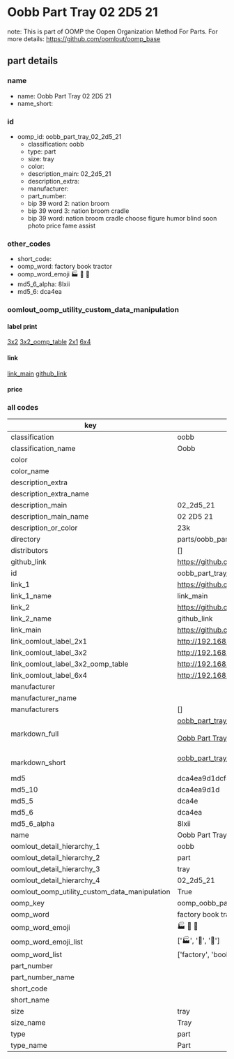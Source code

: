 # Oobb Part Tray 02 2D5 21  

note: This is part of OOMP the Oopen Organization Method For Parts. For more details: https://github.com/oomlout/oomp_base

##  part details





### name
* name: Oobb Part Tray 02 2D5 21
* name_short: 
### id
* oomp_id: oobb_part_tray_02_2d5_21
  * classification: oobb
  * type: part
  * size: tray
  * color: 
  * description_main: 02_2d5_21
  * description_extra: 
  * manufacturer: 
  * part_number: 
  * bip 39 word 2: nation broom
  * bip 39 word 3: nation broom cradle
  * bip 39 word: nation broom cradle choose figure humor blind soon photo price fame assist

### other_codes
* short_code: 
* oomp_word: factory book tractor
* oomp_word_emoji :factory: :book: :tractor:
* md5_6_alpha: 8lxii
* md5_6: dca4ea






### oomlout_oomp_utility_custom_data_manipulation
#### label print
[3x2](http://192.168.1.245:1112/?label=oomp%208lxii)
[3x2_oomp_table](http://192.168.1.107:1112/?label=oomp%208lxii)
[2x1](http://192.168.1.242:1112/?label=oomp%208lxii)
[6x4](http://192.168.1.55:1112/?label=oomp%208lxii)    

#### link

[link_main](https://github.com/oomlout/oomlout_oomp_current_version_messy/tree/main/parts/oobb_part_tray_02_2d5_21) [github_link](https://github.com/oomlout/oomlout_oomp_part_src/tree/main/parts/oobb_part_tray_02_2d5_21)                             

#### price







### all codes 
| key | value |  
| --- | --- |  
| classification | oobb |  
| classification_name | Oobb |  
| color |  |  
| color_name |  |  
| description_extra |  |  
| description_extra_name |  |  
| description_main | 02_2d5_21 |  
| description_main_name | 02 2D5 21 |  
| description_or_color | 23k |  
| directory | parts/oobb_part_tray_02_2d5_21 |  
| distributors | [] |  
| github_link | https://github.com/oomlout/oomlout_oomp_part_src/tree/main/parts/oobb_part_tray_02_2d5_21 |  
| id | oobb_part_tray_02_2d5_21 |  
| link_1 | https://github.com/oomlout/oomlout_oomp_current_version_messy/tree/main/parts/oobb_part_tray_02_2d5_21 |  
| link_1_name | link_main |  
| link_2 | https://github.com/oomlout/oomlout_oomp_part_src/tree/main/parts/oobb_part_tray_02_2d5_21 |  
| link_2_name | github_link |  
| link_main | https://github.com/oomlout/oomlout_oomp_current_version_messy/tree/main/parts/oobb_part_tray_02_2d5_21 |  
| link_oomlout_label_2x1 | http://192.168.1.242:1112/?label=oomp%208lxii |  
| link_oomlout_label_3x2 | http://192.168.1.245:1112/?label=oomp%208lxii |  
| link_oomlout_label_3x2_oomp_table | http://192.168.1.107:1112/?label=oomp%208lxii |  
| link_oomlout_label_6x4 | http://192.168.1.55:1112/?label=oomp%208lxii |  
| manufacturer |  |  
| manufacturer_name |  |  
| manufacturers | [] |  
| markdown_full | [oobb_part_tray_02_2d5_21](https://github.com/oomlout/oomlout_oomp_current_version_messy/tree/main/parts/oobb_part_tray_02_2d5_21)<br>[](https://github.com/oomlout/oomlout_oomp_current_version_messy/tree/main/parts/oobb_part_tray_02_2d5_21)<br>[Oobb Part Tray 02 2D5 21](https://github.com/oomlout/oomlout_oomp_current_version_messy/tree/main/parts/oobb_part_tray_02_2d5_21)<br><br> |  
| markdown_short | [oobb_part_tray_02_2d5_21](https://github.com/oomlout/oomlout_oomp_current_version_messy/tree/main/parts/oobb_part_tray_02_2d5_21)<br><br> |  
| md5 | dca4ea9d1dcf42f9bc2b028463c7349a |  
| md5_10 | dca4ea9d1d |  
| md5_5 | dca4e |  
| md5_6 | dca4ea |  
| md5_6_alpha | 8lxii |  
| name | Oobb Part Tray 02 2D5 21 |  
| oomlout_detail_hierarchy_1 | oobb |  
| oomlout_detail_hierarchy_2 | part |  
| oomlout_detail_hierarchy_3 | tray |  
| oomlout_detail_hierarchy_4 | 02_2d5_21 |  
| oomlout_oomp_utility_custom_data_manipulation | True |  
| oomp_key | oomp_oobb_part_tray_02_2d5_21 |  
| oomp_word | factory book tractor |  
| oomp_word_emoji | :factory: :book: :tractor: |  
| oomp_word_emoji_list | [':factory:', ':book:', ':tractor:'] |  
| oomp_word_list | ['factory', 'book', 'tractor'] |  
| part_number |  |  
| part_number_name |  |  
| short_code |  |  
| short_name |  |  
| size | tray |  
| size_name | Tray |  
| type | part |  
| type_name | Part |  
